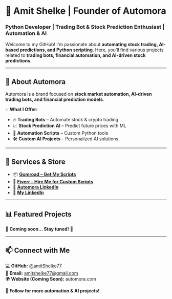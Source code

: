 # 🚀 Amit Shelke | Founder of Automora  

### **Python Developer | Trading Bot & Stock Prediction Enthusiast | Automation & AI**  

Welcome to my GitHub! I'm passionate about **automating stock trading, AI-based predictions, and Python scripting**. Here, you’ll find various projects related to **trading bots, financial automation, and AI-driven stock predictions**.

---

## 🌟 About Automora  
Automora is a brand focused on **stock market automation, AI-driven trading bots, and financial prediction models**.  

💡 **What I Offer:**  
- 🔥 **Trading Bots** – Automate stock & crypto trading  
- 📈 **Stock Prediction AI** – Predict future prices with ML  
- 🤖 **Automation Scripts** – Custom Python tools  
- 🛠 **Custom AI Projects** – Personalized AI solutions  

---

## 📌 Services & Store  
- 📦 **[Gumroad – Get My Scripts](https://automora.gumroad.com/subscribe)**  
- 🎯 **[Fiverr – Hire Me for Custom Scripts](https://www.fiverr.com/s/jjGqeXw)**  
- 🔗 **[Automora LinkedIn](https://www.linkedin.com/in/automora-hq-298156294)**  
- 🔗 **[My LinkedIn](https://www.linkedin.com/in/amit-shelke-011277135)**  

---

## 📊 Featured Projects  
🔹 **Coming soon... Stay tuned!** 🚀  

---

## 📫 Connect with Me  
💻 **GitHub:** [@amitShelke77](https://github.com/amitshelke77)  
📩 **Email:** amitshelke77@gmail.com  
🌍 **Website (Coming Soon):** automora.com  

🚀 **Follow for more automation & AI projects!**  

